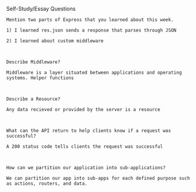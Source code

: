 Self-Study/Essay Questions



    Mention two parts of Express that you learned about this week.

    1) I learned res.json sends a response that parses through JSON

    2) I learned about custom middleware



    Describe Middleware?

    Middleware is a layer situated between applications and operating systems. Helper functions
    


    Describe a Resource?

    Any data recieved or provided by the server is a resource



    What can the API return to help clients know if a request was successful?

    A 200 status code tells clients the request was successful



    How can we partition our application into sub-applications?

    We can partition our app into sub-apps for each defined purpose such as actions, routers, and data.